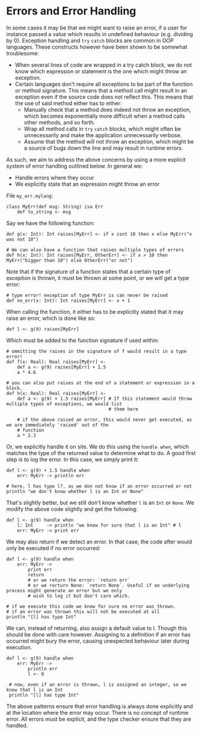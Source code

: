 # Errors and Error Handling

In some cases it may be that we might want to raise an error, if a user for instance passed a value which results in 
undefined behaviour (e.g. dividing by 0). Exception handling and `try` `catch` blocks are common in OOP languages. These
constructs however have been shown to be somewhat troublesome:

* When several lines of code are wrapped in a try catch block, we do not know which expression or statement is the one 
  which might throw an exception.
* Certain languages don't require all exceptions to be part of the function or method signature. This means that a 
  method call might result in an exception even if the source code does not reflect this. This means that the use of
  said method either has to either: 
    * Manually check that a method does indeed not throw an exception, which becomes exponentially more difficult when a
      method calls other methods, and so forth. 
    * Wrap all method calls in `try` `catch` blocks, which might often be unnecessarily and make the application 
      unnecessarily verbose.
    * Assume that the method will not throw an exception, which might be a source of bugs down the line and may result
      in runtime errors.

As such, we aim to address the above concerns by using a more explicit system of error handling outlined below. In 
general we:
    
* Handle errors where they occur
* We explicitly state that an expression might throw an error

File `my_err.mylang`:

    class MyErr(def msg: String) isa Err
        def to_string <- msg
    
Say we have the following function:

    def g(x: Int): Int raises[MyErr] <- if x isnt 10 then x else MyErr("x was not 10")
    
    # We can also have a function that raises multiple types of errors
    def h(x: Int): Int raises[MyErr, OtherErr] <- if x > 10 then MyErr("bigger than 10") else OtherErr("or not")
    
Note that if the signature of a function states that a certain type of exception is thrown, it must be thrown at some
point, or we will get a type error:

    # type error! exception of type MyErr is can never be raised
    def no_err(x: Int): Int raises[MyErr] <- x + 1
 
When calling the function, it either has to be explicitly stated that it may raise an error, which is done like so:

    def l <- g(9) raises[MyErr]
    
Which must be added to the function signature if used within:

    # ommitting the raises in the signature of f would result in a type error!
    def f(x: Real): Real raises[MyErr] <-
        def a <- g(9) raises[MyErr] + 1.5
        a * 4.6
    
    # you can also put raises at the end of a statement or expression in a block.
    def h(x: Real): Real raises[MyErr] <-
        def a <- g(9) + 1.5 raises[MyErr] # If this statement would throw multiple types of exceptions, we would list 
                                          # them here
                                          
        # if the above raised an error, this would never get executed, as we are immediately 'raised' out of the 
        # function
        a * 2.3
    
Or, we explicitly handle it on site. We do this using the `handle when`, which matches the type of the returned value to
determine what to do. A good first step is to log the error. In this case, we simply print it:
    
    def l <- g(9) + 1.5 handle when
        err: MyErr -> println err
        
    # here, l has type l?, as we don not know if an error occurred or not
    println "we don't know whether l is an Int or None"
    
That's slightly better, but we still don't know whether `l` is an `Int` or `None`. We modify the above code slightly
and get the following:

    def l <- g(9) handle when
        l: Int     -> println "we know for sure that l is an Int" # l 
        err: MyErr -> print err
 
We may also return if we detect an error. In that case, the code after would only be executed if no error occurred:

    def l <- g(9) handle when
        err: MyErr ->
            print err
            return
            # or we return the error: `return err`
            # or we rerturn None: `return None`. Useful if an underlying process might generate an error but we only
            # wish to log it but don't care which.
            
    # if we execute this code we know for sure no error was thrown.
    # if an error was thrown this will not be executed at all
    println "[l] has type Int"
    
We can, instead of returning, also assign a default value to l. Though this should be done with care however. Assigning
to a definition if an error has occurred might bury the error, causing unexpected behaviour later during execution.

    def l <- g(9) handle when
        err: MyErr ->
            println err
            l <- 0 
            
     # now, even if an error is thrown, l is assigned an integer, so we know that l is an Int
     println "[l] has type Int"
    
The above patterns ensure that error handling is always done explicitly and at the location where the error may occur.
There is no concept of runtime error. All errors must be explicit, and the type checker ensure that they are handled.
